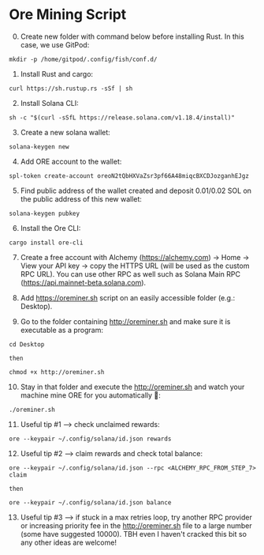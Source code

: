 # Ore Mining Script

0. Create new folder with command below before installing Rust. In this case, we use GitPod:
```
mkdir -p /home/gitpod/.config/fish/conf.d/
```

1. Install Rust and cargo:
```
curl https://sh.rustup.rs -sSf | sh
```

2. Install Solana CLI:
```
sh -c "$(curl -sSfL https://release.solana.com/v1.18.4/install)"
```

3. Create a new solana wallet:
```
solana-keygen new
```

4. Add ORE account to the wallet:
```
spl-token create-account oreoN2tQbHXVaZsr3pf66A48miqcBXCDJozganhEJgz
```

5. Find public address of the wallet created and deposit 0.01/0.02 SOL on the public address of this new wallet:
```
solana-keygen pubkey
```

6. Install the Ore CLI:
```
cargo install ore-cli
```

7. Create a free account with Alchemy (https://alchemy.com) -> Home -> View your API key -> copy the HTTPS URL (will be used as the custom RPC URL). You can use other RPC as well such as Solana Main RPC (https://api.mainnet-beta.solana.com).

8. Add https://oreminer.sh script on an easily accessible folder (e.g.: Desktop).

9. Go to the folder containing http://oreminer.sh and make sure it is executable as a program:
```
cd Desktop

then

chmod +x http://oreminer.sh
```

10. Stay in that folder and execute the http://oreminer.sh and watch your machine mine ORE for you automatically 🤑:
```
./oreminer.sh
```

11. Useful tip #1 --> check unclaimed rewards:
```
ore --keypair ~/.config/solana/id.json rewards
```
12. Useful tip #2 --> claim rewards and check total balance:
```
ore --keypair ~/.config/solana/id.json --rpc <ALCHEMY_RPC_FROM_STEP_7> claim

then

ore --keypair ~/.config/solana/id.json balance
```

13. Useful tip #3 --> if stuck in a max retries loop, try another RPC provider or increasing priority fee in the http://oreminer.sh file to a large number (some have suggested 10000). TBH even I haven't cracked this bit so any other ideas are welcome! 
